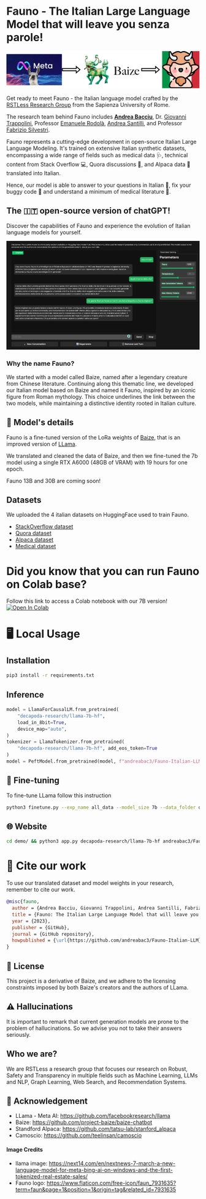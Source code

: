 # Fauno - The Italian Large Language Model that will leave you senza parole!
![image](images/fauno.drawio.png)

Get ready to meet Fauno -  the Italian language model crafted by the [RSTLess Research Group](https://rstless-lab.netlify.app/) from the Sapienza University of Rome.


The research team behind Fauno includes **[Andrea Bacciu](https://andreabac3.github.io/)**, Dr. [Giovanni Trappolini](https://sites.google.com/view/giovannitrappolini), Professor [Emanuele Rodolà](https://sites.google.com/site/erodola/), [Andrea Santilli](https://www.santilli.xyz/), and Professor [Fabrizio Silvestri](https://sites.google.com/diag.uniroma1.it/fabriziosilvestri/home).

Fauno represents a cutting-edge development in open-source Italian Large Language Modeling. It's trained on extensive Italian synthetic datasets, encompassing a wide range of fields such as medical data 🩺, technical content from Stack Overflow 💻, Quora discussions 💬, and Alpaca data 🦙 translated into Italian.

Hence, our model is able to answer to your questions in Italian 🙋, fix your buggy code 🐛 and understand a minimum of medical literature 💊.

## The 🇮🇹 open-source version of chatGPT!
Discover the capabilities of Fauno and experience the evolution of Italian language models for yourself.

![demo](images/screenshot_demo.png)
### Why the name Fauno?
We started with a model called Baize, named after a legendary creature from Chinese literature. Continuing along this thematic line, we developed our Italian model based on Baize and named it Fauno, inspired by an iconic figure from Roman mythology. This choice underlines the link between the two models, while maintaining a distinctive identity rooted in Italian culture.

## 🔎 Model's details
Fauno is a fine-tuned version of the LoRa weights of [Baize](https://github.com/project-baize/baize-chatbot), that is an improved version of [LLama](https://github.com/facebookresearch/llama).

We translated and cleaned the data of Baize, and then we fine-tuned the 7b model using a single RTX A6000 (48GB of VRAM) with 19 hours for one epoch.

Fauno 13B and 30B are coming soon! 

## Datasets
We uploaded the 4 italian datasets on HuggingFace used to train Fauno.
- [StackOverflow dataset](https://huggingface.co/datasets/andreabac3/StackOverflow-Italian-Fauno-Baize)
- [Quora dataset](https://huggingface.co/datasets/andreabac3/Quora-Italian-Fauno-Baize)
- [Alpaca dataset](https://huggingface.co/datasets/teelinsan/camoscio_cleaned)
- [Medical dataset](https://huggingface.co/datasets/andreabac3/MedQuaAD-Italian-Fauno-Baize)



# Did you know that you can run Fauno on Colab base?
Follow this link to access a Colab notebook with our 7B version! <a target="_blank" href="https://colab.research.google.com/drive/1AepJVWS-qU910zyq-Zi7wWFQ5tthVzUe">
  <img src="https://colab.research.google.com/assets/colab-badge.svg" alt="Open In Colab"/>
</a>


# 🖥 Local Usage
## Installation
```sh
pip3 install -r requirements.txt
```

## Inference 
```python
model = LlamaForCausalLM.from_pretrained(
    "decapoda-research/llama-7b-hf",
    load_in_8bit=True,
    device_map="auto",
)
tokenizer = LlamaTokenizer.from_pretrained(
    "decapoda-research/llama-7b-hf", add_eos_token=True
)
model = PeftModel.from_pretrained(model, f"andreabac3/Fauno-Italian-LLM-7B")
```

## 🔧 Fine-tuning
To fine-tune LLama follow this instruction

```sh
python3 finetune.py --exp_name all_data --model_size 7b --data_folder data_ITA/
```

## 🌐 Website
```sh
cd demo/ && python3 app.py decapoda-research/llama-7b-hf andreabac3/Fauno-Italian-LLM-7B
```

# 📖 Cite our work

To use our translated dataset and model weights in your research, remember to cite our work.
```bibtex
@misc{fauno,
  author = {Andrea Bacciu, Giovanni Trappolini, Andrea Santilli, Fabrizio Silvestri},
  title = {Fauno: The Italian Large Language Model that will leave you senza parole!},
  year = {2023},
  publisher = {GitHub},
  journal = {GitHub repository},
  howpublished = {\url{https://github.com/andreabac3/Fauno-Italian-LLM}},
}
```


## 🔑 License
This project is a derivative of Baize, and we adhere to the licensing constraints imposed by both Baize's creators and the authors of LLama.

## ⚠️ Hallucinations
It is important to remark that current generation models are prone to the problem of hallucinations. So we advise you not to take their answers seriously.

## Who we are?
We are RSTLess a research group that focuses our research on Robust, Safety and Transparency in multiple fields such as Machine Learning, LLMs and NLP, Graph Learning, Web Search, and Recommendation Systems.

## 👏 Acknowledgement
- LLama - Meta AI: https://github.com/facebookresearch/llama
- Baize: https://github.com/project-baize/baize-chatbot
- Standford Alpaca: https://github.com/tatsu-lab/stanford_alpaca
- Camoscio: https://github.com/teelinsan/camoscio

#### Image Credits 
- llama image: https://next14.com/en/nextnews-7-march-a-new-language-model-for-meta-bing-ai-on-windows-and-the-first-tokenized-real-estate-sales/
- Fauno logo: https://www.flaticon.com/free-icon/faun_7931635?term=faun&page=1&position=1&origin=tag&related_id=7931635
